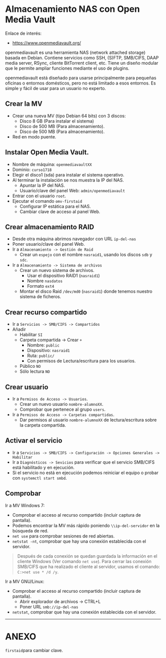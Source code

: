 

# Almacenamiento NAS con Open Media Vault

Enlace de interés:
* https://www.openmediavault.org/

openmediavault es una herramienta NAS (network attached storage) basada en Debian.
Contiene servicios como SSH, (S)FTP, SMB/CIFS, DAAP media server, RSync, cliente
BitTorrent client, etc. Tiene un diseño modular que le permite ampliar funciones
mediante el uso de plugins.

openmediavault está diseñado para usarse principalmente para pequeñas oficinas o
entornos domésticos, pero no está limitado a esos entornos.
Es simple y fácil de usar para un usuario no experto.

## Crear la MV

* Crear una nueva MV (tipo Debian 64 bits) con 3 discos:
    * Disco 8 GB (Para instalar el sistema)
    * Disco de 500 MB (Para almacenamiento).
    * Disco de 500 MB (Para almacenamiento).
* Red en modo puente.

## Instalar Open Media Vault.

* Nombre de máquina: `openmediavaultXX`
* Dominio: `curso1718`
* Elegir el disco1 (sda) para instalar el sistema operativo.
* Al terminar la instalación se nos muestra la IP del NAS.
    * Apuntar la IP del NAS.
    * Usuario/clave del panel Web: `admin/openmediavault`
* Entrar con el usuario `root`.
* Ejecutar el comando `omv-firstaid`
    * Configurar IP estática para el NAS.
    * Cambiar clave de acceso al panel Web.

## Crear almacenamiento RAID

* Desde otra máquina abrimos navegador con URL `ip-del-nas`
* Poner usuario/clave del panel Web.
* Ir a `Almacenamiento -> Gestión de Raid`
    * Crear un `espejo` con el nombre `nasraid1`, usando los discos `sdb` y `sdc`.
* Ir a `Almacenamiento -> Sistema de archivos`
    * Crear un nuevo sistema de archivos.
        * Usar el dispositivo RAID1 (`nasraid1`)
        * Nombre `nasdatos`
        * Formato `ext4`
    * Montar el disco Raid `/dev/md0` (`nasraid1`) donde tenemos nuestro sistema de ficheros.

## Crear recurso compartido

* Ir a `Servicios -> SMB/CIFS -> Compartidos`
* Añadir
    * Habilitar `SI`
    * Carpeta compartida -> Crear `+`
        * Nombre: `public`
        * Dispositivo: `nasraid1`
        * Ruta: `public/`
        * Con permisos de Lectura/escritura para los usuarios.
    * Público `NO`
    * Sólo lectura `NO`

## Crear usuario

* Ir a `Permisos de Acceso -> Usuarios`.
    * Crear un nuevo usuario `nombre-alumnoXX`.
    * Comprobar que pertenece al grupo `users`.
* Ir a `Permisos de Acceso -> Carpetas compartidas`.
    * Dar permisos al usuario `nombre-alumnoXX` de lectura/escritura sobre la carpeta compartida.

## Activar el servicio

* Ir a `Servicios -> SMB/CIFS -> Configuración -> Opciones Generales -> Habilitar`
* Ir a `Diagnósticos -> Sevicios` para verificar que el servicio SMB/CIFS está habilitado y en ejecución.
* Si el servicio no está en ejecución podemos reiniciar el equipo o probar con `systemctl start smbd`.

## Comprobar

Ir a MV Windows 7:
* Comprobar el acceso al recurso compartido (incluir captura de pantalla).
* Podemos encontrar la MV más rápido poniendo `\\ip-del-servidor` en la búsqueda de red.
* `net use` para comprobar sesiones de red abiertas.
* `netstat -nt`, comprobar que hay una conexión establecida con el servidor.

> Después de cada conexión se quedan guardada la información en el cliente Windows (Ver comando `net use`).
> Para cerrar las conexión SMB/CIFS que ha realizado el cliente al servidor, usamos el comando: `C:>net use * /d /y`.

Ir a MV GNU/Linux:
* Comprobar el acceso al recurso compartido  (incluir captura de pantalla).
    * Abrir explorador de archivos -> CTRL+L
    * Poner URL `smb://ip-del-nas`
* `netstat`, comprobar que hay una conexión establecida con el servidor.

---

# ANEXO

`firstaid`para cambiar clave.
